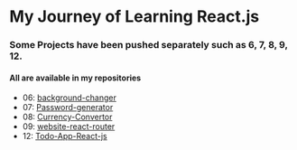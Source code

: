 # My Journey of Learning React.js

### Some Projects have been pushed separately such as 6, 7, 8, 9, 12.
 #### All are available in my repositories
- 06: <a href="https://github.com/TalhaJamal02/background-changer">background-changer</a>
- 07: <a href="https://github.com/TalhaJamal02/Password-generator">Password-generator</a>
- 08: <a href="https://github.com/TalhaJamal02/Currency-Converter">Currency-Convertor</a>
- 09: <a href="https://github.com/TalhaJamal02/website-react-router">website-react-router</a>
- 12: <a href="https://github.com/TalhaJamal02/Todo-App-React-Js">Todo-App-React-js</a>
